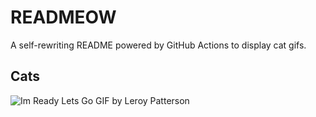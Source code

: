 # READMEOW

A self-rewriting README powered by GitHub Actions to display cat gifs.

## Cats

![Im Ready Lets Go GIF by Leroy Patterson](https://media2.giphy.com/media/CjmvTCZf2U3p09Cn0h/200.gif?cid=9acd02dazkoy9vwi7pcxx111vf64nymhid22ngdx25nihh8c&ep=v1_gifs_search&rid=200.gif&ct=g)
